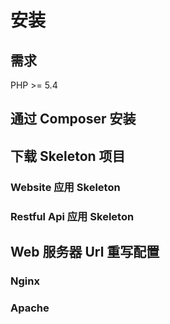 # 安装
## 需求
PHP >= 5.4
## 通过 Composer 安装
## 下载 Skeleton 项目
### Website 应用 Skeleton
### Restful Api 应用 Skeleton
## Web 服务器 Url 重写配置
### Nginx
### Apache

